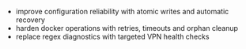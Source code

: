 - improve configuration reliability with atomic writes and automatic recovery
- harden docker operations with retries, timeouts and orphan cleanup
- replace regex diagnostics with targeted VPN health checks
